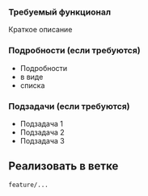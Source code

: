 ### Требуемый функционал

Краткое описание

### Подробности (если требуются)

* Подробности
* в виде
* списка

### Подзадачи (если требуются)

* Подзадача 1
* Подзадача 2
* Подзадача 3

## Реализовать в ветке

`feature/...`
